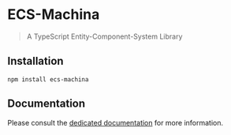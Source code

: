 # ECS-Machina

> A TypeScript Entity-Component-System Library

## Installation

`npm install ecs-machina`

## Documentation

Please consult the [dedicated documentation]([./docs](https://scambier.github.io/ecs-machina/)) for more information.
